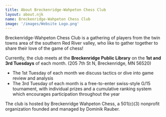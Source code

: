 ```yaml
---
title: About Breckenridge-Wahpeton Chess Club
layout: about.njk
name: Breckenridge-Wahpeton Chess Club
image: '/images/Website Logo.png'
---
```


Breckenridge-Wahpeton Chess Club is a gathering of players from the twin towns area of the southern Red River valley, who like to gather together to share their love of the game of chess!

Currently, the club meets at the **Breckenridge Public Library** on the **1st and 3rd Tuesdays** of each month. (205 7th St N, Breckenridge, MN 56520)
* The 1st Tuesday of each month we discuss tactics or dive into game review and analysis
* The 3rd Tuesday of each month is a free-to-enter swiss-style G/15 tournament, with individual prizes and a cumulative ranking system which encourages participation throughout the year

The club is hosted by Breckenridge Wahpeton Chess, a 501(c)(3) nonprofit organization founded and managed by Dominik Rauber.
